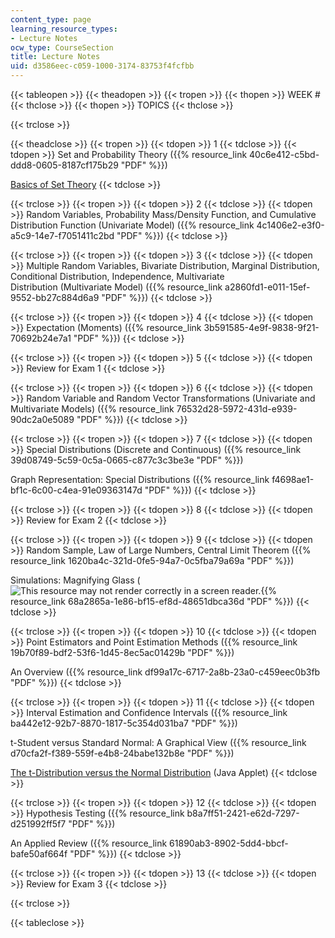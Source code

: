 ```yaml
---
content_type: page
learning_resource_types:
- Lecture Notes
ocw_type: CourseSection
title: Lecture Notes
uid: d3586eec-c059-1000-3174-83753f4fcfbb
---
```


{{< tableopen >}}
{{< theadopen >}}
{{< tropen >}}
{{< thopen >}}
WEEK #
{{< thclose >}}
{{< thopen >}}
TOPICS
{{< thclose >}}

{{< trclose >}}

{{< theadclose >}}
{{< tropen >}}
{{< tdopen >}}
1
{{< tdclose >}}
{{< tdopen >}}
Set and Probability Theory ({{% resource_link 40c6e412-c5bd-ddd8-0605-8187cf175b29 "PDF" %}})  
  
[Basics of Set Theory](http://www.cs.odu.edu/~toida/nerzic/content/set/basics.html)
{{< tdclose >}}

{{< trclose >}}
{{< tropen >}}
{{< tdopen >}}
2
{{< tdclose >}}
{{< tdopen >}}
Random Variables, Probability Mass/Density Function, and Cumulative Distribution Function (Univariate Model) ({{% resource_link 4c1406e2-e3f0-a5c9-14e7-f7051411c2bd "PDF" %}})
{{< tdclose >}}

{{< trclose >}}
{{< tropen >}}
{{< tdopen >}}
3
{{< tdclose >}}
{{< tdopen >}}
Multiple Random Variables, Bivariate Distribution, Marginal Distribution, Conditional Distribution, Independence, Multivariate Distribution (Multivariate Model) ({{% resource_link a2860fd1-e011-15ef-9552-bb27c884d6a9 "PDF" %}})
{{< tdclose >}}

{{< trclose >}}
{{< tropen >}}
{{< tdopen >}}
4
{{< tdclose >}}
{{< tdopen >}}
Expectation (Moments) ({{% resource_link 3b591585-4e9f-9838-9f21-70692b24e7a1 "PDF" %}})
{{< tdclose >}}

{{< trclose >}}
{{< tropen >}}
{{< tdopen >}}
5
{{< tdclose >}}
{{< tdopen >}}
Review for Exam 1
{{< tdclose >}}

{{< trclose >}}
{{< tropen >}}
{{< tdopen >}}
6
{{< tdclose >}}
{{< tdopen >}}
Random Variable and Random Vector Transformations (Univariate and Multivariate Models) ({{% resource_link 76532d28-5972-431d-e939-90dc2a0e5089 "PDF" %}})
{{< tdclose >}}

{{< trclose >}}
{{< tropen >}}
{{< tdopen >}}
7
{{< tdclose >}}
{{< tdopen >}}
Special Distributions (Discrete and Continuous) ({{% resource_link 39d08749-5c59-0c5a-0665-c877c3c3be3e "PDF" %}})  
  
Graph Representation: Special Distributions ({{% resource_link f4698ae1-bf1c-6c00-c4ea-91e09363147d "PDF" %}})
{{< tdclose >}}

{{< trclose >}}
{{< tropen >}}
{{< tdopen >}}
8
{{< tdclose >}}
{{< tdopen >}}
Review for Exam 2
{{< tdclose >}}

{{< trclose >}}
{{< tropen >}}
{{< tdopen >}}
9
{{< tdclose >}}
{{< tdopen >}}
Random Sample, Law of Large Numbers, Central Limit Theorem ({{% resource_link 1620ba4c-321d-0fe5-94a7-0c5fba79a69a "PDF" %}})  
  
Simulations: Magnifying Glass (![This resource may not render correctly in a screen reader.](/images/inacessible.gif){{% resource_link 68a2865a-1e86-bf15-ef8d-48651dbca36d "PDF" %}})
{{< tdclose >}}

{{< trclose >}}
{{< tropen >}}
{{< tdopen >}}
10
{{< tdclose >}}
{{< tdopen >}}
Point Estimators and Point Estimation Methods ({{% resource_link 19b70f89-bdf2-53f6-1d45-8ec5ac01429b "PDF" %}})  
  
An Overview ({{% resource_link df99a17c-6717-2a8b-23a0-c459eec0b3fb "PDF" %}})
{{< tdclose >}}

{{< trclose >}}
{{< tropen >}}
{{< tdopen >}}
11
{{< tdclose >}}
{{< tdopen >}}
Interval Estimation and Confidence Intervals ({{% resource_link ba442e12-92b7-8870-1817-5c354d031ba7 "PDF" %}})  
  
t-Student versus Standard Normal: A Graphical View ({{% resource_link d70cfa2f-f389-559f-e4b8-24babe132b8e "PDF" %}})  
  
[The t-Distribution versus the Normal Distribution](http://www.econtools.com/jevons/java/Graphics2D/tDist.html) (Java Applet)
{{< tdclose >}}

{{< trclose >}}
{{< tropen >}}
{{< tdopen >}}
12
{{< tdclose >}}
{{< tdopen >}}
Hypothesis Testing ({{% resource_link b8a7ff51-2421-e62d-7297-d251992ff5f7 "PDF" %}})  
  
An Applied Review ({{% resource_link 61890ab3-8902-5dd4-bbcf-bafe50af664f "PDF" %}})
{{< tdclose >}}

{{< trclose >}}
{{< tropen >}}
{{< tdopen >}}
13
{{< tdclose >}}
{{< tdopen >}}
Review for Exam 3
{{< tdclose >}}

{{< trclose >}}

{{< tableclose >}}